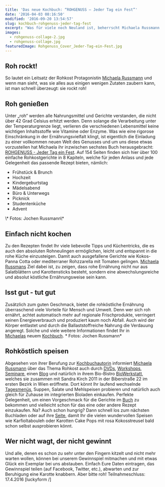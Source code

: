 ```yaml
---
title: 'Das neue Kochbuch: “ROHGENUSS – Jeder Tag ein Fest”'
date: '2016-04-03 08:16:50'
modified: '2016-09-20 13:54:57'
slug: kochbuch-rohgenuss-jeder-tag-fest
excerpt: "Was für viele noch Neuland ist, beherrscht Michaela Russmann im Schlaf: die gute rohe Küche.\_In ihrem neuesten Kochbuch präsentiert sie viele rohe Köstlichkeiten die jeden Tag zum Feiertag machen!"
images:
  - rohgenuss-collage-2.jpg
  - rohgenuss-collage.jpg
featuredImage: Rohgenuss_Cover_Jeder-Tag-ein-Fest.jpg
---
```


## Roh rockt!

So lautet ein Leitsatz der Rohkost Protagonistin [Michaela Russmann](http://www.rohgenuss.at/) und wenn man sieht, was sie alles aus einigen wenigen Zutaten zaubern kann, ist man schnell überzeugt: sie rockt roh! 

## Roh genießen

Unter „roh“ werden alle Nahrungsmittel und Gerichte verstanden, die nicht über 42 Grad Celsius erhitzt werden. Denn solange die Verarbeitung unter der Temperaturgrenze liegt, verlieren die verschiedenen Lebensmittel keine wichtigen Inhaltsstoffe wie Vitamine oder Enzyme. Was wie eine rigorose Einschränkung in der Ernährungsvielfalt klingt, ist eigentlich die Einladung zu einer vollkommen neuen Welt des Genusses und um uns diese etwas vorzustellen hat Michaela ihr inzwischen sechstes Buch herausgebracht: [ROHGENUSS - Jeder Tag ein Fest](http://www.rohgenuss.at/shop/buecher/rohgenuss-jeder-tag-ein-fest-kochbuch/). Auf 154 Seiten finden sich hier über 100 einfache Rohkostgerichte in 8 Kapiteln, welche für jeden Anlass und jede Gelegenheit das passende Rezept bieten, nämlich:

*   Frühstück & Brunch
*   Hochzeit
*   Kindergeburtstag
*   Mädelsabend
*   Büro & Unterwegs
*   Picknick
*   Studentenküche
*   Advent

<!-- Image removed (no copyright): rohgenuss-collage-2-640x256.jpg --> \* Fotos: Jochen Russmann\*

## Einfach nicht kochen

Zu den Rezepten findet Ihr viele liebevolle Tipps und Küchentricks, die es auch den absoluten Rohneulingen ermöglichen, leicht und entspannt in die rohe Küche einzusteigen. Damit auch ausgefallene Gerichte wie Kokos-Panna Cotta oder mediterraner Rohzzarella mit Tomaten gelingen. [Michaela Russmans](http://www.rohgenuss.at/) Ziel dabei ist, zu zeigen, dass rohe Ernährung nicht nur aus Salatblättern und Karottensticks besteht, sondern eine abwechslungsreiche und absolut köstliche Ernährungsweise sein kann.

## Isst gut - tut gut

Zusätzlich zum guten Geschmack, bietet die rohköstliche Ernährung überraschend viele Vorteile für Mensch und Umwelt. Denn wer sich roh ernährt, achtet automatisch mehr auf regionale Frischprodukte, verringert seinen Energieverbrauch und produziert kaum noch Abfall. Auch wird der Körper entlastet und durch die Ballaststoffreiche Nahrung die Verdauung angeregt. Solche und viele weitere Informationen findet Ihr in [Michaelas](http://www.rohgenuss.at/) neuem [Kochbuch](http://www.rohgenuss.at/neues-rohbuch/). <!-- Image removed (no copyright): rohgenuss-collage-640x243.jpg --> \* Fotos: Jochen Russmann\*

## Rohköstlich speisen

Abgesehen von ihrer Berufung zur [Kochbuchautorin](http://www.rohgenuss.at/buecher-dvds/buecher/) informiert [Michaela Russmann](http://www.rohgenuss.at/) über das Thema Rohkost auch durch [DVDs](http://www.rohgenuss.at/buecher-dvds/dvds/), [Workshops](http://www.rohgenuss.at/workshops-seminare/), [Seminare](http://www.rohgenuss.at/workshops-seminare/rohgenuss-seminar/), einen [Blog](http://www.rohgenuss.at/?cat=1) und natürlich in ihrem Bio-Bistro [BioWerkstatt](http://www.biowerkstatt.com/), welches sie zusammen mit Sandra Kirch 2011 in der Biberstraße 22 im ersten Bezirk in Wien eröffnete. Dort könnt Ihr laufend wechselnde [Tagesmenüs](http://www.biowerkstatt.com/genuss-bar.php), Suppen, Salate und Mehlspeisen probieren und natürlich auch gleich für Zuhause im integrierten Bioladen einkaufen. Perfekte Gelegenheit, um einen Vorgeschmack für die Gerichte im [Buch](http://www.rohgenuss.at/neues-rohbuch/) zu bekommen und vielleicht schon für das eine oder andere Rezept einzukaufen. Na? Auch schon hungrig? Dann schnell los zum nächsten Buchladen oder auf ihre [Seite](http://www.rohgenuss.at/shop/buecher/rohgenuss-jeder-tag-ein-fest-kochbuch/), damit Ihr die vielen wundervollen Speisen wie Karfioltabouleh oder Karotten Cake Pops mit rosa Kokosstreusel bald schon selbst ausprobieren könnt.

## Wer nicht wagt, der nicht gewinnt

Und alle, denen es schon zu sehr unter den Fingern kitzelt und nicht mehr warten wollen, können bei unserem Gewinnspiel mitmachen und mit etwas Glück ein Exemplar bei uns abstauben. Einfach Eure Daten eintragen, das Gewinnspiel teilen (auf Facebook, Twitter, etc.), abwarten und zur Beruhigung eine Karotte knabbern. Aber bitte roh! Teilnahmeschluss: 17.4.2016 \[luckyform /\]
